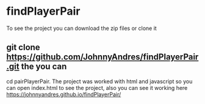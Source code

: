 # findPlayerPair

To see the project you can download the zip files or clone it 
## git clone https://github.com/JohnnyAndres/findPlayerPair.git the you can 
cd pairPlayerPair. The project was worked with html and javascript so you can open index.html to see the project, also you can see
it working here https://johnnyandres.github.io/findPlayerPair/
